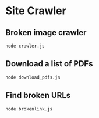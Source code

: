 # Site Crawler #

## Broken image crawler ##
`node crawler.js`

## Download a list of PDFs ##
`node download_pdfs.js`

## Find broken URLs ##
`node brokenlink.js`